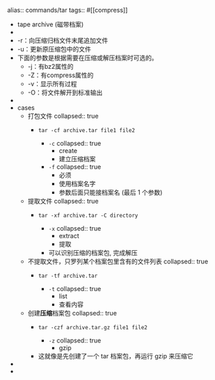 alias:: commands/tar
tags:: #[[compress]]
- tape archive (磁带档案)
-
- -r：向压缩归档文件末尾追加文件
- -u：更新原压缩包中的文件
- 下面的参数是根据需要在压缩或解压档案时可选的。
  - -j：有bz2属性的
  - -Z：有compress属性的
  - -v：显示所有过程
  - -O：将文件解开到标准输出
-
- cases
  - 打包文件
    collapsed:: true
    - ```shell
      tar -cf archive.tar file1 file2
      ```
      - `-c`
        collapsed:: true
        - create
        - 建立压缩档案
      - `-f`
        collapsed:: true
        - 必须
        - 使用档案名字
        - 参数后面只能接档案名 (最后 1 个参数)
  - 提取文件
    collapsed:: true
    - ```shell
      tar -xf archive.tar -C directory
      ```
      - `-x`
        collapsed:: true
        - extract
        - 提取
      - 可以识别压缩的档案包, 完成解压
  - 不提取文件，只罗列某个档案包里含有的文件列表
    collapsed:: true
    - ```shell
      tar -tf archive.tar
      ```
      - `-t`
        collapsed:: true
        - list
        - 查看内容
  - 创建**压缩**档案包
    collapsed:: true
    - ```shell
      tar -czf archive.tar.gz file1 file2
      ```
      - `-z`
        collapsed:: true
        - gzip
    - 这就像是先创建了一个 tar 档案包，再运行 gzip 来压缩它
-
-